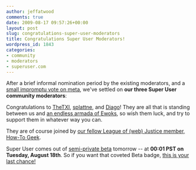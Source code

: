 ```yaml
---
author: jeffatwood
comments: true
date: 2009-08-17 09:57:26+00:00
layout: post
slug: congratulations-super-user-moderators
title: Congratulations Super User Moderators!
wordpress_id: 1843
categories:
- community
- moderators
- superuser.com
---
```



After a brief informal nomination period by the existing moderators, and a [small impromptu vote on meta](http://meta.stackoverflow.com/questions/14417/vote-for-super-user-moderator-poll), we've settled on **our three Super User community moderators**:















Congratulations to [TheTXI](http://superuser.com/users/705/thetxi), [splattne](http://superuser.com/users/187/splattne), and [Diago](http://superuser.com/users/3981/diago)! They are all that is standing between us and [an endless armada of Ewoks](http://blog.stackoverflow.com/2009/05/the-stack-overflow-trilogy/), so wish them luck, and try to support them in whatever way you can.



They are of course joined by [our fellow League of (web) Justice member, How-To Geek](http://blog.stackoverflow.com/2009/07/howtogeek-and-stack-overflow/).







Super User comes out of [semi-private beta](http://blog.stackoverflow.com/2009/07/super-user-semi-private-beta-begins/) tomorrow -- at **00:01 PST on Tuesday, August 18th**. So if you want that coveted Beta badge, [this is your last chance!](http://blog.stackoverflow.com/2009/07/super-user-semi-private-beta-begins/)

